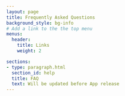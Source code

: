 ```yaml
---
layout: page
title: Frequently Asked Questions
background_style: bg-info
# Add a link to the the top menu
menus:
  header:
    title: Links
    weight: 2

sections:
- type: paragraph.html
  section_id: help
  title: FAQ
  text: Will be updated before App release
---
```

